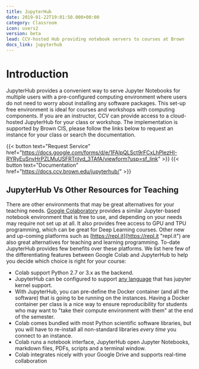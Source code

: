 ```yaml
---
title: JupyterHub
date: 2019-01-22T19:01:50.000+00:00
category: Classroom
icon: users2
version: beta
lead: CCV-hosted Hub providing notebook servers to courses at Brown
docs_link: jupyterhub
---
```

# Introduction

JupyterHub provides a convenient way to serve Jupyter Notebooks for multiple users with a pre-configured computing environment where users do not need to worry about installing any software packages. This set-up free environment is ideal for courses and workshops with computing components. If you are an instructor, CCV can provide access to a cloud-hosted JupyterHub for your class or workshop. The implementation is supported by Brown CIS, please follow the links below to request an instance for your class or search the documentation.

{{< button text="Request Service" href="https://docs.google.com/forms/d/e/1FAIpQLSct9rFCxLhPIezHI-RYRyEuSnvHrPZLMuUSFRTriIyd_3TAfA/viewform?usp=sf_link" >}}
{{< button text="Documentation" href="https://docs.ccv.brown.edu/jupyterhub/" >}}

## JupyterHub Vs Other Resources for Teaching

There are other environments that may be great alternatives for your teaching needs. [Google Colaboratory](https://colab.research.google.com/) provides a similar Jupyter-based notebook environment that is free to use, and depending on your needs may require not set up at all. It also provides free access to GPU and TPU programming, which can be great for Deep Learning courses. Other new and up-coming platforms such as [https://repl.it](https://repl.it "repl.it") are also great alternatives for teaching and learning programming. To-date JupyterHub provides few benefits over these platforms. We list here few of the differentiating features between Google Colab and JupyterHub to help you decide which choice is right for your course:

* Colab support Python 2.7 or 3.x as the backend.
* JupyterHub can be configured to support [any language]() that has jupyter kernel support.
* With JupyterHub, you can pre-define the Docker container (and all the software) that is going to be running on the instances. Having a Docker container per class is a nice way to ensure reproducibility for students who may want to "take their compute environment with them" at the end of the semester.
* Colab comes bundled with most Python scientific software libraries, but you will have to re-install all non-standard libraries _every time_ you connect to an instance.
* Colab runs a notebook interface, JupyterHub open Jupyter Notebooks, markdown files, PDFs, scripts and a terminal window.
* Colab integrates nicely with your Google Drive and supports real-time collaboration
